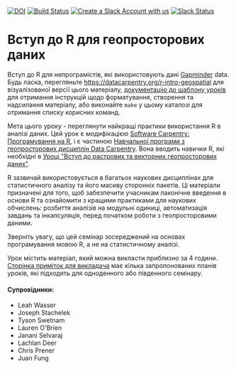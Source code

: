 [![DOI](https://zenodo.org/badge/128225991.svg)](https://zenodo.org/badge/latestdoi/128225991)
[![Build Status](https://travis-ci.org/datacarpentry/r-intro-geospatial.svg?branch=gh-pages)](https://travis-ci.org/datacarpentry/r-intro-geospatial)
[![Create a Slack Account with us](https://img.shields.io/badge/Create_Slack_Account-The_Carpentries-071159.svg)](https://swc-slack-invite.herokuapp.com/)
 [![Slack Status](https://img.shields.io/badge/Slack_Channel-dc--geospatial-E01563.svg)](https://swcarpentry.slack.com/messages/C9ME7G5RD)

# Вступ до R для геопросторових даних

<!-- TODO: Оновіть перший параграф введення, якщо вони змінюють дані -->

Вступ до R для непрограмістів, які використовують дані [Gapminder][gapminder] data.
Будь ласка, перегляньте <https://datacarpentry.org/r-intro-geospatial> для візуалізованої
версії цього матеріалу,
[документацію до шаблону уроків][lesson-example]
для отримання інструкцій щодо форматування, створення та надсилання матеріалу,
або виконайте `make` у цьому каталозі для отримання списку корисних команд.

Мета цього уроку - переглянути найкращі практики використання R в аналізі даних. 
 Цей урок є модифікацією [Software Carpentry: Програмування на R](https://swcarpentry.github.io/r-novice-gapminder), і є частиною [Навчальної програми з геопросторових дисциплін Data Carpentry](https://datacarpentry.org/geospatial-workshop/). Вона вводить навички R, які необхідні в [Уроці "Вступ до растрових та векторних геопросторових даних"](https://datacarpentry.org/r-raster-vector-geospatial).

R зазвичай використовується в багатьох наукових дисциплінах для статистичного аналізу та
 його масиву сторонніх пакетів. Ці матеріали призначені для того, щоб забезпечити
 учасникам лаконічне введення в основи R та ознайомити з
 кращими практиками для наукових обчислень: розбиття аналізів на модульні одиниці,
 автоматизація завдань та інкапсуляція, перед початком роботи
 з геопросторовими даними.

Зверніть увагу, що цей семінар зосереджений на основах програмування
мовою R, а не на статистичному аналізі.

Урок містить матеріал, який можна викласти приблизно за 4 години.
[Сторінка приміток для
викладача](https://datacarpentry.org/r-intro-geospatial/guide/index.html) має кілька
запропонованих планів уроків, які підходять для одноденного або південного семінару.

#### Супровідники:

* Leah Wasser
* Joseph Stachelek
* Tyson Swetnam
* Lauren O'Brien
* Janani Selvaraj
* Lachlan Deer
* Chris Prener
* Juan Fung

[gapminder]: http://www.gapminder.org/
[lesson-example]: https://carpentries.github.io/lesson-example

